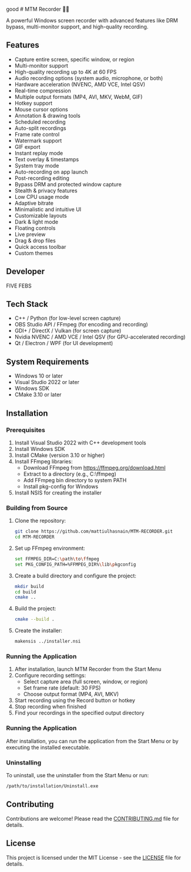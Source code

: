 good # MTM Recorder 🎥🔥

A powerful Windows screen recorder with advanced features like DRM bypass, multi-monitor support, and high-quality recording.

## Features
- Capture entire screen, specific window, or region
- Multi-monitor support
- High-quality recording up to 4K at 60 FPS
- Audio recording options (system audio, microphone, or both)
- Hardware acceleration (NVENC, AMD VCE, Intel QSV)
- Real-time compression
- Multiple output formats (MP4, AVI, MKV, WebM, GIF)
- Hotkey support
- Mouse cursor options
- Annotation & drawing tools
- Scheduled recording
- Auto-split recordings
- Frame rate control
- Watermark support
- GIF export
- Instant replay mode
- Text overlay & timestamps
- System tray mode
- Auto-recording on app launch
- Post-recording editing
- Bypass DRM and protected window capture
- Stealth & privacy features
- Low CPU usage mode
- Adaptive bitrate
- Minimalistic and intuitive UI
- Customizable layouts
- Dark & light mode
- Floating controls
- Live preview
- Drag & drop files
- Quick access toolbar
- Custom themes

## Developer
FIVE FEBS

## Tech Stack
- C++ / Python (for low-level screen capture)
- OBS Studio API / FFmpeg (for encoding and recording)
- GDI+ / DirectX / Vulkan (for screen capture)
- Nvidia NVENC / AMD VCE / Intel QSV (for GPU-accelerated recording)
- Qt / Electron / WPF (for UI development)

## System Requirements
- Windows 10 or later
- Visual Studio 2022 or later
- Windows SDK
- CMake 3.10 or later

## Installation

### Prerequisites
1. Install Visual Studio 2022 with C++ development tools
2. Install Windows SDK
3. Install CMake (version 3.10 or higher)
4. Install FFmpeg libraries:
   - Download FFmpeg from https://ffmpeg.org/download.html
   - Extract to a directory (e.g., C:\ffmpeg)
   - Add FFmpeg bin directory to system PATH
   - Install pkg-config for Windows
5. Install NSIS for creating the installer

### Building from Source
1. Clone the repository:
   ```bash
   git clone https://github.com/mattiulhasnain/MTM-RECORDER.git
   cd MTM-RECORDER
   ```

2. Set up FFmpeg environment:
   ```bash
   set FFMPEG_DIR=C:\path\to\ffmpeg
   set PKG_CONFIG_PATH=%FFMPEG_DIR%\lib\pkgconfig
   ```

3. Create a build directory and configure the project:
   ```bash
   mkdir build
   cd build
   cmake ..
   ```

4. Build the project:
   ```bash
   cmake --build .
   ```

5. Create the installer:
   ```bash
   makensis ../installer.nsi
   ```

### Running the Application
1. After installation, launch MTM Recorder from the Start Menu
2. Configure recording settings:
   - Select capture area (full screen, window, or region)
   - Set frame rate (default: 30 FPS)
   - Choose output format (MP4, AVI, MKV)
3. Start recording using the Record button or hotkey
4. Stop recording when finished
5. Find your recordings in the specified output directory

### Running the Application
After installation, you can run the application from the Start Menu or by executing the installed executable.

### Uninstalling
To uninstall, use the uninstaller from the Start Menu or run:
```bash
/path/to/installation/Uninstall.exe
```

## Contributing
Contributions are welcome! Please read the [CONTRIBUTING.md](CONTRIBUTING.md) file for details.

## License
This project is licensed under the MIT License - see the [LICENSE](LICENSE) file for details.
